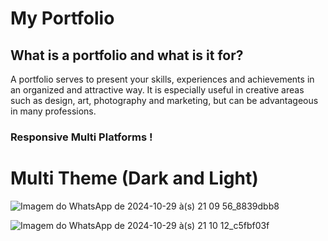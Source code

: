 # My Portfolio 

## What is a portfolio and what is it for?

A portfolio serves to present your skills, experiences and achievements in an organized and attractive way. It is especially useful in creative areas such as design, art, photography and marketing, but can be advantageous in many professions.

### Responsive Multi Platforms !

# Multi Theme (Dark and Light) 

![Imagem do WhatsApp de 2024-10-29 à(s) 21 09 56_8839dbb8](https://github.com/user-attachments/assets/67fffe32-48a9-4e78-917b-0fc02783a37e)

![Imagem do WhatsApp de 2024-10-29 à(s) 21 10 12_c5fbf03f](https://github.com/user-attachments/assets/48a1e101-a5d5-4398-a0d9-0d32fa76c9bb)
